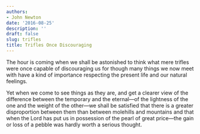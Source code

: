 ```yaml
---
authors:
- John Newton
date: '2016-08-25'
description: ''
draft: false
slug: trifles
title: Trifles Once Discouraging
---
```


The hour is coming when we shall be astonished to think what mere trifles were once capable of discouraging us for though many things we now meet with have a kind of importance respecting the present life and our natural feelings. 

Yet when we come to see things as they are, and get a clearer view of the difference between the temporary and the eternal—of the lightness of the one and the weight of the other—we shall be satisfied that there is a greater disproportion between them than between molehills and mountains and that when the Lord has put us in possession of the pearl of great price—the gain or loss of a pebble was hardly worth a serious thought.
